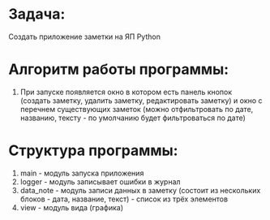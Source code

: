 # Задача:
Создать приложение заметки на ЯП Python

# Алгоритм работы программы:
1. При запуске появляется окно в котором есть панель кнопок (создать заметку, удалить заметку, редактировать заметку) и окно с перечнем существующих заметок (можно отфильтровать по дате, названию, тексту - по умолчанию будет фильтроваться по дате)


# Структура программы:
1. main             - модуль запуска приложения
2. logger           - модуль записывает ошибки в журнал
3. data_note        - модуль записи данных в заметку (состоит из нескольких блоков - дата, название, текст) - список из трёх элементов
4. view             - модуль вида (графика)


